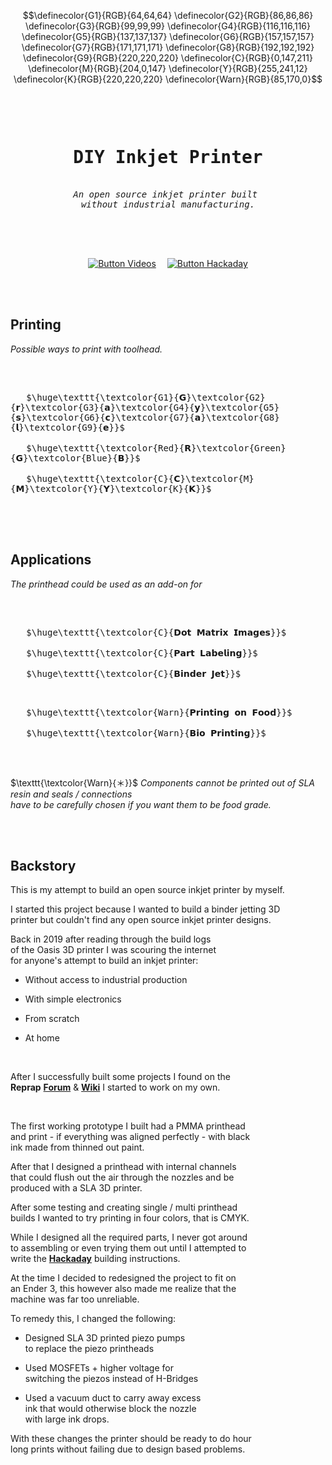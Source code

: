 
```math
\definecolor{G1}{RGB}{64,64,64}
\definecolor{G2}{RGB}{86,86,86}
\definecolor{G3}{RGB}{99,99,99}
\definecolor{G4}{RGB}{116,116,116}
\definecolor{G5}{RGB}{137,137,137}
\definecolor{G6}{RGB}{157,157,157}
\definecolor{G7}{RGB}{171,171,171}
\definecolor{G8}{RGB}{192,192,192}
\definecolor{G9}{RGB}{220,220,220}
\definecolor{C}{RGB}{0,147,211}
\definecolor{M}{RGB}{204,0,147}
\definecolor{Y}{RGB}{255,241,12}
\definecolor{K}{RGB}{220,220,220}
\definecolor{Warn}{RGB}{85,170,0}
```

<br>


<div align = center>

<pre>

<h1>DIY Inkjet Printer</h1>
<i>An open source inkjet printer built</i> 
<i>without industrial manufacturing.</i>

</pre>

<br>
<br>

[![Button Videos]][Videos]   
[![Button Hackaday]][Hackaday]

<br>
<br>

</div>

## Printing

*Possible ways to print with toolhead.*

<br>

<kbd> <br>   $\huge\texttt{\textcolor{G1}{𝗚}\textcolor{G2}{𝗿}\textcolor{G3}{𝗮}\textcolor{G4}{𝘆}\textcolor{G5}{𝘀}\textcolor{G6}{𝗰}\textcolor{G7}{𝗮}\textcolor{G8}{𝗹}\textcolor{G9}{𝗲}}$   <br> </kbd>   
<kbd> <br>   $\huge\texttt{\textcolor{Red}{𝗥}\textcolor{Green}{𝗚}\textcolor{Blue}{𝗕}}$   <br> </kbd>   
<kbd> <br>   $\huge\texttt{\textcolor{C}{𝗖}\textcolor{M}{𝗠}\textcolor{Y}{𝗬}\textcolor{K}{𝗞}}$   <br> </kbd>

<br>
<br>

## Applications

*The printhead could be used as an add-on for*

<br>

<kbd> <br>   $\huge\texttt{\textcolor{C}{𝗗𝗼𝘁 𝗠𝗮𝘁𝗿𝗶𝘅 𝗜𝗺𝗮𝗴𝗲𝘀}}$   <br> </kbd>   
<kbd> <br>   $\huge\texttt{\textcolor{C}{𝗣𝗮𝗿𝘁 𝗟𝗮𝗯𝗲𝗹𝗶𝗻𝗴}}$   <br> </kbd>   
<kbd> <br>   $\huge\texttt{\textcolor{C}{𝗕𝗶𝗻𝗱𝗲𝗿 𝗝𝗲𝘁}}$   <br> </kbd>

<kbd> <br>   $\huge\texttt{\textcolor{Warn}{𝗣𝗿𝗶𝗻𝘁𝗶𝗻𝗴 𝗼𝗻 𝗙𝗼𝗼𝗱}}$   <br> </kbd>   
<kbd> <br>   $\huge\texttt{\textcolor{Warn}{𝗕𝗶𝗼 𝗣𝗿𝗶𝗻𝘁𝗶𝗻𝗴}}$   <br> </kbd>

<br>

$\texttt{\textcolor{Warn}{＊}}$ *Components cannot be printed out of SLA resin and seals / connections*  
*have to be carefully chosen if you want them to be food grade.*

<br>
<br>

## Backstory

<!-- The printhead is controlled by an Arduino which can be controlled directly via i2c or via GCODE (M260) if you use RAMPS or another board which supports i2c. -->

This is my attempt to build an open source inkjet printer by myself.

I started this project because I wanted to build a binder jetting 3D  
printer but couldn't find any open source inkjet printer designs.

Back in 2019 after reading through the build logs  
of the Oasis 3D printer I was scouring the internet  
for anyone's attempt to build an inkjet printer:

-   Without access to industrial production

-   With simple electronics 

-   From scratch

-   At home

<br>

After I successfully built some projects I found on the  
**Reprap** **[Forum]** & **[Wiki]** I started to work on my own.

<br>

The first working prototype I built had a PMMA printhead  
and print - if everything was aligned perfectly - with black  
ink made from thinned out paint.

After that I designed a printhead with internal channels  
that could flush out the air through the nozzles and be  
produced with a SLA 3D printer.

After some testing and creating single / multi printhead  
builds I wanted to try printing in four colors, that is CMYK.

While I designed all the required parts, I never got around  
to assembling or even trying them out until I attempted to  
write the **[Hackaday]** building instructions.

At the time I decided to redesigned the project to fit on  
an Ender 3, this however also made me realize that the  
machine was far too unreliable.

To remedy this, I changed the following:

-   Designed SLA 3D printed piezo pumps  
    to replace the piezo printheads

-   Used MOSFETs + higher voltage for  
    switching the piezos instead of H-Bridges

-   Used a vacuum duct to carry away excess  
    ink that would otherwise block the nozzle  
    with large ink drops.


With these changes the printer should be ready to do hour  
long prints without failing due to design based problems.

<br>

<!----------------------------------------------------------------------------->

[Videos]: Documentation/Videos.md


[Hackaday]: https://hackaday.io/project/167446-diy-inkjet-printer
[Forum]: https://reprap.org/forum/read.php?153,52959,page=1
[Wiki]: https://reprap.org/wiki/Reprappable-inkjet


<!---------------------------------[ Buttons ]--------------------------------->

[Button Hackaday]: https://img.shields.io/badge/Hackaday-1A1A1A?style=for-the-badge&logoColor=white&logo=Hackaday
[Button Videos]: https://img.shields.io/badge/Videos-DA1F26?style=for-the-badge&logoColor=white&logo=YouTube
